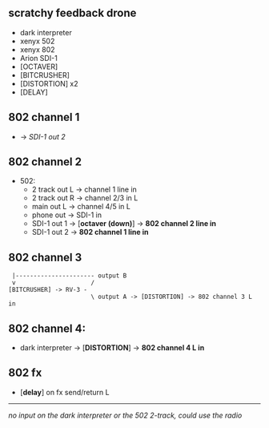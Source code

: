## scratchy feedback drone

* dark interpreter
* xenyx 502
* xenyx 802
* Arion SDI-1
* \[OCTAVER\]
* \[BITCRUSHER\]
* \[DISTORTION\] x2
* \[DELAY\]

## 802 channel 1
* -> *SDI-1 out 2*

## 802 channel 2
* 502:
   * 2 track out L -> channel 1 line in
   * 2 track out R -> channel 2/3 in L
   * main out L -> channel 4/5 in L
   * phone out -> SDI-1 in
   * SDI-1 out 1 -> [**octaver (down)**] -> **802 channel 2 line in**
   * SDI-1 out 2 -> **802 channel 1 line in**

## 802 channel 3
```
 |---------------------- output B
 v                     /
[BITCRUSHER] -> RV-3 -
                       \ output A -> [DISTORTION] -> 802 channel 3 L in
```

## 802 channel 4:
* dark interpreter -> \[**DISTORTION**\] -> **802 channel 4 L in**

## 802 fx
* \[**delay**\] on fx send/return L
---

*no input on the dark interpreter or the 502 2-track, could use the radio*
